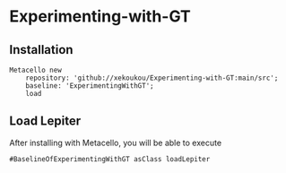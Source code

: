 # Experimenting-with-GT 
## Installation```Metacello new	repository: 'github://xekoukou/Experimenting-with-GT:main/src';	baseline: 'ExperimentingWithGT';	load```## Load Lepiter				After installing with Metacello, you will be able to execute```#BaselineOfExperimentingWithGT asClass loadLepiter```